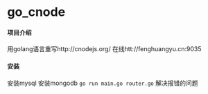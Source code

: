 # go_cnode

#### 项目介绍
用golang语言重写http://cnodejs.org/
在线htt://fenghuangyu.cn:9035
#### 安装
安装mysql
安装mongodb
`go run main.go router.go`
解决报错的问题


